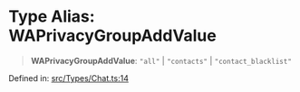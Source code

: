 # Type Alias: WAPrivacyGroupAddValue

> **WAPrivacyGroupAddValue**: `"all"` \| `"contacts"` \| `"contact_blacklist"`

Defined in: [src/Types/Chat.ts:14](https://github.com/Fokusdotid/bail/blob/cf6cc85134e12081bc635cea02cc0eee74033a81/src/Types/Chat.ts#L14)
